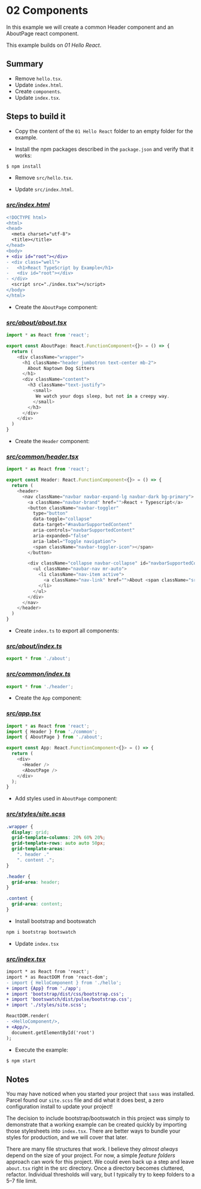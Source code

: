 # 02 Components

In this example we will create a common Header component and an AboutPage react component.

This example builds on *01 Hello React*.

## Summary

- Remove `hello.tsx`.
- Update `index.html`.
- Create `components`.
- Update `index.tsx`.

## Steps to build it

- Copy the content of the `01 Hello React` folder to an empty folder for the example.

- Install the npm packages described in the `package.json` and verify that it works:

 ```bash
 $ npm install
 ```

- Remove `src/hello.tsx`.

- Update `src/index.html`.

### _[src/index.html](./src/index.html)_
```diff
<!DOCTYPE html>
<html>
<head>
  <meta charset="utf-8">
  <title></title>
</head>
<body>
+ <div id="root"></div>
- <div class="well">
-   <h1>React TypeScript by Example</h1>
-   <div id="root"></div>
- </div>
  <script src="./index.tsx"></script>
</body>
</html>

```

- Create the `AboutPage` component:

### *[src/about/about.tsx](./src/about/about.tsx)*
```javascript
import * as React from 'react';

export const AboutPage: React.FunctionComponent<{}> = () => {
  return (
    <div className="wrapper">
      <h1 className="header jumbotron text-center mb-2">
        About Naptown Dog Sitters
      </h1>
      <div className="content">
        <h3 className="text-justify">
          <small>
           We watch your dogs sleep, but not in a creepy way.
          </small>
        </h3>
      </div>
    </div>
  )
}
```
- Create the `Header` component:

### *[src/common/header.tsx](./src/common/header.tsx)*
```javascript
import * as React from 'react';

export const Header: React.FunctionComponent<{}> = () => {
  return (
    <header>
      <nav className="navbar navbar-expand-lg navbar-dark bg-primary">
        <a className="navbar-brand" href="">React + Typescript</a>
        <button className="navbar-toggler" 
          type="button" 
          data-toggle="collapse"
          data-target="#navbarSupportedContent" 
          aria-controls="navbarSupportedContent" 
          aria-expanded="false" 
          aria-label="Toggle navigation">
          <span className="navbar-toggler-icon"></span>
        </button>

        <div className="collapse navbar-collapse" id="navbarSupportedContent">
          <ul className="navbar-nav mr-auto">
            <li className="nav-item active">
              <a className="nav-link" href="">About <span className="sr-only">(current)</span></a>
            </li>
          </ul>
        </div>
      </nav>
    </header>
  )
}
```

- Create `index.ts` to export all components:

### _[src/about/index.ts](./src/about/index.ts)_
```javascript
export * from './about';
```
### _[src/common/index.ts](./src/common/index.ts)_
```javascript
export * from './header';
```

- Create the `App` component:

### _[src/app.tsx](./src/app.tsx)_
```javascript
import * as React from 'react';
import { Header } from './common';
import { AboutPage } from './about';

export const App: React.FunctionComponent<{}> = () => {
  return (
    <div>
      <Header />
      <AboutPage />
    </div>
  );
}
```

- Add styles used in `AboutPage` component:

### _[src/styles/site.scss](src/styles/site.scss)_
```css
.wrapper {
  display: grid;
  grid-template-columns: 20% 60% 20%;
  grid-template-rows: auto auto 50px;
  grid-template-areas:
    ". header ."
    ". content .";
}

.header {
  grid-area: header;
}

.content {
  grid-area: content;
}
```

- Install bootstrap and bootswatch

```bash
npm i bootstrap bootswatch
```

- Update `index.tsx`

### *[src/index.tsx](src/index.tsx)*
```diff
import * as React from 'react';
import * as ReactDOM from 'react-dom';
- import { HelloComponent } from './hello';
+ import {App} from './app';
+ import 'bootstrap/dist/css/bootstrap.css';
+ import 'bootswatch/dist/pulse/bootstrap.css';
+ import './styles/site.scss';

ReactDOM.render(
- <HelloComponent/>,
+ <App/>,
  document.getElementById('root')
);
```

- Execute the example:

 ```bash
 $ npm start
 ```

 ## Notes

 You may have noticed when you started your project that `sass` was installed. Parcel found our `site.scss` file and did what it does best, a zero configuration install to update your project!

 The decision to include bootstrap/bootswatch in this project was simply to demonstrate that a working example can be created quickly by importing those stylesheets into `index.tsx`. There are better ways to bundle your styles for production, and we will cover that later.

 There are many file structures that work. I believe they *almost always* depend on the size of your project. For now, a simple *feature folders* approach can work for this project. We could even back up a step and leave `about.tsx` right in the src directory. Once a directory becomes cluttered, refactor. Individual thresholds will vary, but I typically try to keep folders to a 5–7 file limit.